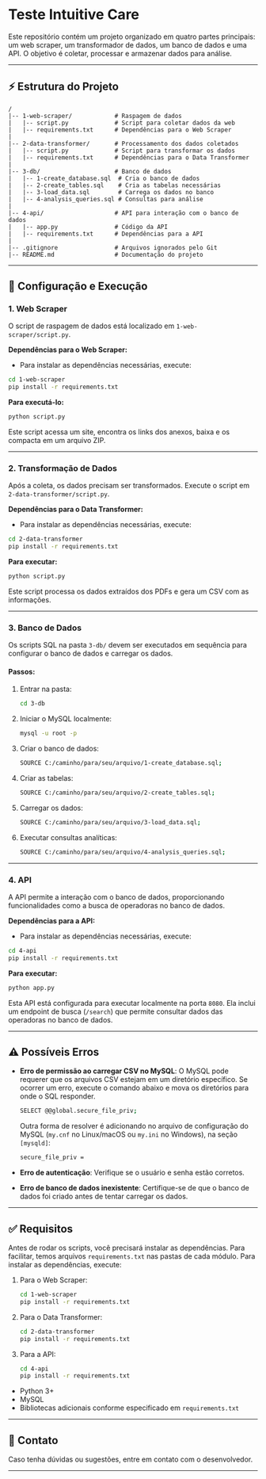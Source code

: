 # Teste Intuitive Care

Este repositório contém um projeto organizado em quatro partes principais: um web scraper, um transformador de dados, um banco de dados e uma API. O objetivo é coletar, processar e armazenar dados para análise.

---

## ⚡ Estrutura do Projeto

```
/
|-- 1-web-scraper/            # Raspagem de dados
|   |-- script.py             # Script para coletar dados da web
|   |-- requirements.txt      # Dependências para o Web Scraper
|
|-- 2-data-transformer/       # Processamento dos dados coletados
|   |-- script.py             # Script para transformar os dados
|   |-- requirements.txt      # Dependências para o Data Transformer
|
|-- 3-db/                     # Banco de dados
|   |-- 1-create_database.sql  # Cria o banco de dados
|   |-- 2-create_tables.sql    # Cria as tabelas necessárias
|   |-- 3-load_data.sql        # Carrega os dados no banco
|   |-- 4-analysis_queries.sql # Consultas para análise
|
|-- 4-api/                    # API para interação com o banco de dados
|   |-- app.py                # Código da API
|   |-- requirements.txt      # Dependências para a API
|
|-- .gitignore                # Arquivos ignorados pelo Git
|-- README.md                 # Documentação do projeto
```

---

## 🔧 Configuração e Execução

### 1. Web Scraper
O script de raspagem de dados está localizado em `1-web-scraper/script.py`.

**Dependências para o Web Scraper:**
- Para instalar as dependências necessárias, execute:
```bash
cd 1-web-scraper
pip install -r requirements.txt
```

**Para executá-lo:**
```bash
python script.py
```

Este script acessa um site, encontra os links dos anexos, baixa e os compacta em um arquivo ZIP.

---

### 2. Transformação de Dados
Após a coleta, os dados precisam ser transformados. Execute o script em `2-data-transformer/script.py`.

**Dependências para o Data Transformer:**
- Para instalar as dependências necessárias, execute:
```bash
cd 2-data-transformer
pip install -r requirements.txt
```

**Para executar:**
```bash
python script.py
```

Este script processa os dados extraídos dos PDFs e gera um CSV com as informações.

---

### 3. Banco de Dados
Os scripts SQL na pasta `3-db/` devem ser executados em sequência para configurar o banco de dados e carregar os dados.

#### **Passos:**
1. Entrar na pasta:
   ```bash
   cd 3-db
   ```
2. Iniciar o MySQL localmente:
   ```bash
   mysql -u root -p
   ```
3. Criar o banco de dados:
   ```bash
   SOURCE C:/caminho/para/seu/arquivo/1-create_database.sql;
   ```
4. Criar as tabelas:
   ```bash
   SOURCE C:/caminho/para/seu/arquivo/2-create_tables.sql;
   ```
5. Carregar os dados:
   ```bash
   SOURCE C:/caminho/para/seu/arquivo/3-load_data.sql;
   ```
6. Executar consultas analíticas:
   ```bash
   SOURCE C:/caminho/para/seu/arquivo/4-analysis_queries.sql;
   ```

---

### 4. API

A API permite a interação com o banco de dados, proporcionando funcionalidades como a busca de operadoras no banco de dados.

**Dependências para a API:**
- Para instalar as dependências necessárias, execute:
```bash
cd 4-api
pip install -r requirements.txt
```

**Para executar:**
```bash
python app.py
```

Esta API está configurada para executar localmente na porta `8080`. Ela inclui um endpoint de busca (`/search`) que permite consultar dados das operadoras no banco de dados.

---

## ⚠ Possíveis Erros

- **Erro de permissão ao carregar CSV no MySQL**: O MySQL pode requerer que os arquivos CSV estejam em um diretório específico. Se ocorrer um erro, execute o comando abaixo e mova os diretórios para onde o SQL responder.
  ```bash
  SELECT @@global.secure_file_priv;
  ```
  Outra forma de resolver é adicionando no arquivo de configuração do MySQL (`my.cnf` no Linux/macOS ou `my.ini` no Windows), na seção `[mysqld]`:
  ```bash
  secure_file_priv =
  ```

- **Erro de autenticação**: Verifique se o usuário e senha estão corretos.
- **Erro de banco de dados inexistente**: Certifique-se de que o banco de dados foi criado antes de tentar carregar os dados.

---

## ✅ Requisitos

Antes de rodar os scripts, você precisará instalar as dependências. Para facilitar, temos arquivos `requirements.txt` nas pastas de cada módulo. Para instalar as dependências, execute:

1. Para o Web Scraper:
   ```bash
   cd 1-web-scraper
   pip install -r requirements.txt
   ```
   
2. Para o Data Transformer:
   ```bash
   cd 2-data-transformer
   pip install -r requirements.txt
   ```

3. Para a API:
   ```bash
   cd 4-api
   pip install -r requirements.txt
   ```

- Python 3+
- MySQL
- Bibliotecas adicionais conforme especificado em `requirements.txt`

---

## 👥 Contato
Caso tenha dúvidas ou sugestões, entre em contato com o desenvolvedor.

---
